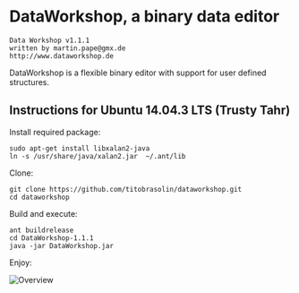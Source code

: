 # DataWorkshop, a binary data editor

    Data Workshop v1.1.1
    written by martin.pape@gmx.de
    http://www.dataworkshop.de

DataWorkshop is a flexible binary editor with support for user defined structures.

## Instructions for Ubuntu 14.04.3 LTS (Trusty Tahr)
Install required package:

    sudo apt-get install libxalan2-java
    ln -s /usr/share/java/xalan2.jar  ~/.ant/lib

Clone:

    git clone https://github.com/titobrasolin/dataworkshop.git
    cd dataworkshop

Build and execute:

    ant buildrelease
    cd DataWorkshop-1.1.1
    java -jar DataWorkshop.jar

Enjoy:

![Overview](https://raw.githubusercontent.com/titobrasolin/dataworkshop/master/src/doc/pics/editor.jpg)
